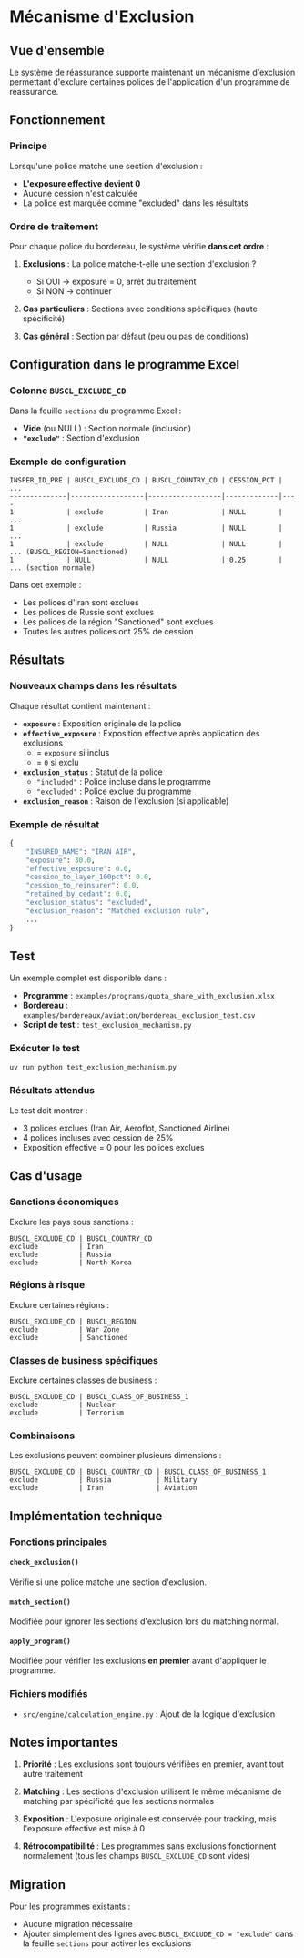 # Mécanisme d'Exclusion

## Vue d'ensemble

Le système de réassurance supporte maintenant un mécanisme d'exclusion permettant d'exclure certaines polices de l'application d'un programme de réassurance.

## Fonctionnement

### Principe

Lorsqu'une police matche une section d'exclusion :
- **L'exposure effective devient 0**
- Aucune cession n'est calculée
- La police est marquée comme "excluded" dans les résultats

### Ordre de traitement

Pour chaque police du bordereau, le système vérifie **dans cet ordre** :

1. **Exclusions** : La police matche-t-elle une section d'exclusion ?
   - Si OUI → exposure = 0, arrêt du traitement
   - Si NON → continuer

2. **Cas particuliers** : Sections avec conditions spécifiques (haute spécificité)

3. **Cas général** : Section par défaut (peu ou pas de conditions)

## Configuration dans le programme Excel

### Colonne `BUSCL_EXCLUDE_CD`

Dans la feuille `sections` du programme Excel :

- **Vide** (ou NULL) : Section normale (inclusion)
- **`"exclude"`** : Section d'exclusion

### Exemple de configuration

```
INSPER_ID_PRE | BUSCL_EXCLUDE_CD | BUSCL_COUNTRY_CD | CESSION_PCT | ...
--------------|------------------|------------------|-------------|----
1             | exclude          | Iran             | NULL        | ...
1             | exclude          | Russia           | NULL        | ...
1             | exclude          | NULL             | NULL        | ... (BUSCL_REGION=Sanctioned)
1             | NULL             | NULL             | 0.25        | ... (section normale)
```

Dans cet exemple :
- Les polices d'Iran sont exclues
- Les polices de Russie sont exclues
- Les polices de la région "Sanctioned" sont exclues
- Toutes les autres polices ont 25% de cession

## Résultats

### Nouveaux champs dans les résultats

Chaque résultat contient maintenant :

- **`exposure`** : Exposition originale de la police
- **`effective_exposure`** : Exposition effective après application des exclusions
  - = `exposure` si inclus
  - = `0` si exclu
- **`exclusion_status`** : Statut de la police
  - `"included"` : Police incluse dans le programme
  - `"excluded"` : Police exclue du programme
- **`exclusion_reason`** : Raison de l'exclusion (si applicable)

### Exemple de résultat

```python
{
    "INSURED_NAME": "IRAN AIR",
    "exposure": 30.0,
    "effective_exposure": 0.0,
    "cession_to_layer_100pct": 0.0,
    "cession_to_reinsurer": 0.0,
    "retained_by_cedant": 0.0,
    "exclusion_status": "excluded",
    "exclusion_reason": "Matched exclusion rule",
    ...
}
```

## Test

Un exemple complet est disponible dans :
- **Programme** : `examples/programs/quota_share_with_exclusion.xlsx`
- **Bordereau** : `examples/bordereaux/aviation/bordereau_exclusion_test.csv`
- **Script de test** : `test_exclusion_mechanism.py`

### Exécuter le test

```bash
uv run python test_exclusion_mechanism.py
```

### Résultats attendus

Le test doit montrer :
- 3 polices exclues (Iran Air, Aeroflot, Sanctioned Airline)
- 4 polices incluses avec cession de 25%
- Exposition effective = 0 pour les polices exclues

## Cas d'usage

### Sanctions économiques

Exclure les pays sous sanctions :

```
BUSCL_EXCLUDE_CD | BUSCL_COUNTRY_CD
exclude          | Iran
exclude          | Russia
exclude          | North Korea
```

### Régions à risque

Exclure certaines régions :

```
BUSCL_EXCLUDE_CD | BUSCL_REGION
exclude          | War Zone
exclude          | Sanctioned
```

### Classes de business spécifiques

Exclure certaines classes de business :

```
BUSCL_EXCLUDE_CD | BUSCL_CLASS_OF_BUSINESS_1
exclude          | Nuclear
exclude          | Terrorism
```

### Combinaisons

Les exclusions peuvent combiner plusieurs dimensions :

```
BUSCL_EXCLUDE_CD | BUSCL_COUNTRY_CD | BUSCL_CLASS_OF_BUSINESS_1
exclude          | Russia           | Military
exclude          | Iran             | Aviation
```

## Implémentation technique

### Fonctions principales

#### `check_exclusion()`
Vérifie si une police matche une section d'exclusion.

#### `match_section()`
Modifiée pour ignorer les sections d'exclusion lors du matching normal.

#### `apply_program()`
Modifiée pour vérifier les exclusions **en premier** avant d'appliquer le programme.

### Fichiers modifiés

- `src/engine/calculation_engine.py` : Ajout de la logique d'exclusion

## Notes importantes

1. **Priorité** : Les exclusions sont toujours vérifiées en premier, avant tout autre traitement

2. **Matching** : Les sections d'exclusion utilisent le même mécanisme de matching par spécificité que les sections normales

3. **Exposition** : L'exposure originale est conservée pour tracking, mais l'exposure effective est mise à 0

4. **Rétrocompatibilité** : Les programmes sans exclusions fonctionnent normalement (tous les champs `BUSCL_EXCLUDE_CD` sont vides)

## Migration

Pour les programmes existants :
- Aucune migration nécessaire
- Ajouter simplement des lignes avec `BUSCL_EXCLUDE_CD = "exclude"` dans la feuille `sections` pour activer les exclusions

